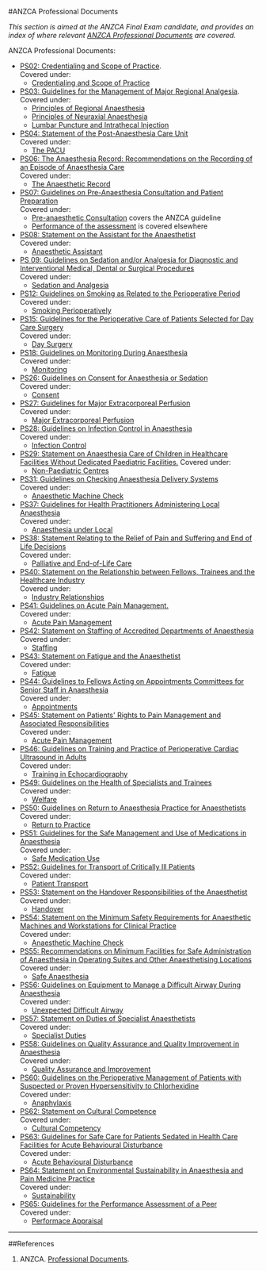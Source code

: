 #ANZCA Professional Documents

*This section is aimed at the ANZCA Final Exam candidate, and provides an index of where relevant [ANZCA Professional Documents](http://www.anzca.edu.au/resources/professional-documents) are covered.*

ANZCA Professional Documents:
* [PS02: Credentialing and Scope of Practice](http://www.anzca.edu.au/Documents/ps02-2006-statement-on-credentialling-and-defining.pdf).  
Covered under:
	* [Credentialing and Scope of Practice](/anaesthesia/anzca/credentialling.md)
* [PS03: Guidelines for the Management of Major Regional Analgesia](http://www.anzca.edu.au/Documents/ps03-2014-guidelines-for-the-management-of-major-r.pdf).  
Covered under:
	* [Principles of Regional Anaesthesia](/anaesthesia/regional/principles.md)
	* [Principles of Neuraxial Anaesthesia](/anaesthesia/regional/principles-neuraxial.md)
	* [Lumbar Puncture and Intrathecal Injection](/anaesthesia/regional/lp.md)
* [PS04: Statement of the Post-Anaesthesia Care Unit](http://www.anzca.edu.au/Documents/ps04-2006-recommendations-for-the-post-anaesthesia.pdf)  
Covered under:
	* [The PACU](/anaesthesia/anzca/pacu.md)
* [PS06: The Anaesthesia Record: Recommendations on the Recording of an Episode of Anaesthesia Care](http://www.anzca.edu.au/Documents/ps06-2006-the-anaesthesia-record-recommendations-o.pdf)  
Covered under:
	* [The Anaesthetic Record](/anaesthesia/anzca/record.md)
* [PS07: Guidelines on Pre-Anaesthesia Consultation and Patient Preparation](http://www.anzca.edu.au/documents/ps07-2008-recommendations-for-the-pre-anaesthesia.pdf)  
Covered under:
 	* [Pre-anaesthetic Consultation](/anaesthesia/anzca/pre-anaesthetic.md) covers the ANZCA guideline
 	* [Performance of the assessment](/assessment/anaesthetic/pre-anaesthetic.md) is covered elsewhere
* [PS08: Statement on the Assistant for the Anaesthetist ](http://www.anzca.edu.au/documents/ps08-2015-statement-on-the-assistant-for-the-anaes.pdf)  
Covered under:
	* [Anaesthetic Assistant](/anaesthesia/anzca/assistant.md)
* [PS 09: Guidelines on Sedation and/or Analgesia for Diagnostic and Interventional Medical, Dental or Surgical Procedures](http://www.anzca.edu.au/getattachment/Resources/Professional-documents/ps09-2014-guidelines-on-sedation-and-or-analgesia-for-diagnostic-and-interventional-medical-dental-or-surgical-procedures.pdf)  
Covered under:
	* [Sedation and Analgesia](/anaesthesia/anzca/sed-and-analgesia.md)
* [PS12: Guidelines on Smoking as Related to the Perioperative Period](http://www.anzca.edu.au/Documents/ps12-2013-guidelines-on-smoking-as-related-to-the.pdf)
Covered under:
	* [Smoking Perioperatively](/anaesthesia/anzca/smoking.md)
* [PS15: Guidelines for the Perioperative Care of Patients Selected for Day Care Surgery](http://www.anzca.edu.au/Documents/ps15-2010-recommendations-for-the-perioperative-ca.pdf)  
Covered under:
	* [Day Surgery](/anaesthesia/anzca/daystay.md)
* [PS18: Guidelines on Monitoring During Anaesthesia](http://www.anzca.edu.au/Documents/ps18-2015-guidelines-on-monitoring-during-anaesthe.pdf)  
Covered under:
	* [Monitoring](/anaesthesia/anzca/monitoring.md)
* [PS26: Guidelines on Consent for Anaesthesia or Sedation](http://www.anzca.edu.au/Documents/ps26-2005-guidelines-on-consent-for-anaesthesia-or.pdf)  
Covered under:
	* [Consent](/anaesthesia/anzca/consent.md)
* [PS27: Guidelines for Major Extracorporeal Perfusion](http://www.anzca.edu.au/Documents/ps27-2015-guidelines-for-major-extracorporeal-perf.pdf)  
Covered under:
	* [Major Extracorporeal Perfusion](/anaesthesia/anzca/extracorporeal.md)
* [PS28: Guidelines on Infection Control in Anaesthesia](http://www.anzca.edu.au/Documents/ps28-2015-guidelines-on-infection-control-in-anaes.pdf)  
Covered under:
	* [Infection Control](/anaesthesia/anzca/infection.md)
* [PS29: Statement on Anaesthesia Care of Children in Healthcare Facilities Without Dedicated Paediatric Facilities.](http://www.anzca.edu.au/Documents/ps29-2008-statement-on-anaesthesia-care-of-childre.pdf)
Covered under:
	* [Non-Paediatric Centres](/anaesthesia/anzca/paeds.md)
* [PS31: Guidelines on Checking Anaesthesia Delivery Systems](http://www.anzca.edu.au/Documents/ps31-2014-guidelines-on-checking-anaesthesia-deliv.pdf)  
Covered under:
	* [Anaesthetic Machine Check](/assessment/anaesthetic/machinecheck.md)
* [PS37: Guidelines for Health Practitioners Administering Local Anaesthesia](http://www.anzca.edu.au/Documents/ps37-2013-guidelines-for-health-practitioners-admi.pdf)  
Covered under:
	* [Anaesthesia under Local](/anaesthesia/anzca/local.md)
* [PS38: Statement Relating to the Relief of Pain and Suffering and End of Life Decisions](http://www.anzca.edu.au/Documents/ps38-2010-statement-relating-to-the-relief-of-pain.pdf)  
Covered under:
	* [Palliative and End-of-Life Care](/anaesthesia/anzca/eol.md)
* [PS40: Statement on the Relationship between Fellows, Trainees and the Healthcare Industry](http://www.anzca.edu.au/Documents/ps40-2012-statement-on-the-relationship-between-fe.pdf)  
Covered under:
	* [Industry Relationships](/anaesthesia/anzca/industry.md)
* [PS41: Guidelines on Acute Pain Management.](http://www.anzca.edu.au/Documents/ps41-2013-guidelines-on-acute-pain-management.pdf)  
Covered under:
	* [Acute Pain Management](/anaesthesia/anzca/pain.md)
* [PS42: Statement on Staffing of Accredited Departments of Anaesthesia](http://www.anzca.edu.au/Documents/ps42-2014-statement-on-staffing-of-accredited-depa.pdf)  
Covered under:
	* [Staffing](/anaesthesia/anzca/staffing.md)
* [PS43: Statement on Fatigue and the Anaesthetist](http://www.anzca.edu.au/Documents/ps43-2007-statement-on-fatigue-and-the-anaesthetis.pdf)  
Covered under:
	* [Fatigue](/anaesthesia/anzca/fatigue.md)
* [PS44: Guidelines to Fellows Acting on Appointments Committees for Senior Staff in Anaesthesia](http://www.anzca.edu.au/Documents/ps44-2006-guidelines-to-fellows-acting-on-appointm.pdf)  
Covered under:
	* [Appointments](/anaesthesia/anzca/appointments.md)
* [PS45: Statement on Patients' Rights to Pain Management and Associated Responsibilities](http://www.anzca.edu.au/Documents/ps45-2010-statement-on-patients-rights-to-pain-man.pdf)  
Covered under:
	* [Acute Pain Management](/anaesthesia/anzca/pain.md)
* [PS46: Guidelines on Training and Practice of Perioperative Cardiac Ultrasound in Adults](http://www.anzca.edu.au/Documents/ps46-2014-guidelines-on-training-and-practice-of-p.pdf)  
Covered under:
	* [Training in Echocardiography](/anaesthesia/anzca/echo.md)
* [PS49: Guidelines on the Health of Specialists and Trainees](http://www.anzca.edu.au/Documents/ps49-2010-guidelines-on-the-health-of-specialists.pdf)  
Covered under:
	* [Welfare](/anaesthesia/anzca/welfare.md)
* [PS50: Guidelines on Return to Anaesthesia Practice for Anaesthetists ](http://www.anzca.edu.au/Documents/ps50-2016-guidelines-on-return-to-anaesthesia-prac.pdf)  
Covered under:
	* [Return to Practice](/anaesthesia/anzca/rtp.md)
* [PS51: Guidelines for the Safe Management and Use of Medications in Anaesthesia](http://www.anzca.edu.au/documents/ps51-2009-guidelines-for-the-safe-administration-o.pdf)  
Covered under:
	* [Safe Medication Use](/anaesthesia/anzca/safemeds.md)
* [PS52: Guidelines for Transport of Critically Ill Patients](http://www.anzca.edu.au/Documents/ps52-2015-guidelines-for-transport-of-critically-i.pdf)  
Covered under:
	* [Patient Transport](/anaesthesia/anzca/patient-transport.md)
* [PS53: Statement on the Handover Responsibilities of the Anaesthetist](http://www.anzca.edu.au/Documents/ps53-2013-statement-on-the-handover-responsibiliti.pdf)  
Covered under:
	* [Handover](/anaesthesia/anzca/handover.md)
* [PS54: Statement on the Minimum Safety Requirements for Anaesthetic Machines and Workstations for Clinical Practice](http://www.anzca.edu.au/Documents/ps54-2013-statement-on-the-minimum-safety-requirem.pdf)  
Covered under:
	* [Anaesthetic Machine Check](/assessment/anaesthetic/machinecheck.md)
* [PS55: Recommendations on Minimum Facilities for Safe Administration of Anaesthesia in Operating Suites and Other Anaesthetising Locations](http://www.anzca.edu.au/Documents/ps55-2012-recommendations-on-minimum-facilities-fo.pdf)  
Covered under:
	* [Safe Anaesthesia](/anaesthesia/anzca/safe-anaesthesia.md)
* [PS56: Guidelines on Equipment to Manage a Difficult Airway During Anaesthesia](http://www.anzca.edu.au/Documents/ps56-2012-guidelines-on-equipment-to-manage-a-diff.pdf)  
Covered under:  
	* [Unexpected Difficult Airway](/management/airway/difficult-airway.md)
* [PS57: Statement on Duties of Specialist Anaesthetists](http://www.anzca.edu.au/Documents/ps57-2014-statement-on-duties-of-specialist-anaest.pdf)  
Covered under:
	* [Specialist Duties](/anaesthesia/anzca/specialists.md)
* [PS58: Guidelines on Quality Assurance and Quality Improvement in Anaesthesia](http://www.anzca.edu.au/Documents/ps58-2012-guidelines-on-quality-assurance-in-anaes.pdf)  
Covered under:
	* [Quality Assurance and Improvement](/anzca/anaesthesia/qa.md)
* [PS60: Guidelines on the Perioperative Management of Patients with Suspected or Proven Hypersensitivity to Chlorhexidine](http://www.anzca.edu.au/Documents/ps60-2015-guidelines-on-the-perioperative-manageme.pdf)  
Covered under:
	* [Anaphylaxis](/disease/immune/anaphylaxis.md)
* [PS62: Statement on Cultural Competence](http://www.anzca.edu.au/documents/ps62-2016.pdf)  
Covered under:
	* [Cultural Competency](/anaesthesia/anzca/cultural.md)
* [PS63: Guidelines for Safe Care for Patients Sedated in Health Care Facilities for Acute Behavioural Disturbance](http://www.anzca.edu.au/Documents/ps26-2005-guidelines-on-consent-for-anaesthesia-or.pdf)  
Covered under:
	* [Acute Behavioural Disturbance](/management/cns/abd.md)
* [PS64: Statement on Environmental Sustainability in Anaesthesia and Pain Medicine Practice](http://www.anzca.edu.au/documents/ps64-statement-on-environmental-sustainability-in.pdf)  
Covered under:
	* [Sustainability](/anaesthesia/anzca/sustainability.md)
* [PS65: Guidelines for the Performance Assessment of a Peer](http://www.anzca.edu.au/documents/ps65-2018-guidelines-for-the-performance-assessmen.pdf)  
Covered under:
	* [Performace Appraisal](/anaesthesia/anzca/peer-review.md)


---
##References
1. ANZCA. [Professional Documents](http://www.anzca.edu.au/resources/professional-documents).
